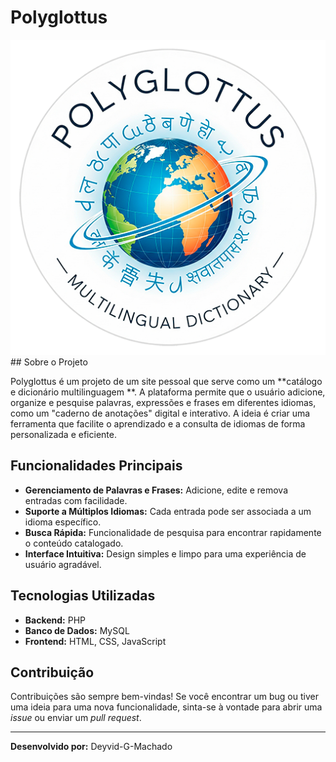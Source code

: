 # Polyglottus

![Logo do Polyglottus](public_html/res/img/logo.png) ## Sobre o Projeto

Polyglottus é um projeto de um site pessoal que serve como um **catálogo e dicionário multilinguagem **. A plataforma permite que o usuário adicione, organize e pesquise palavras, expressões e frases em diferentes idiomas, como um "caderno de anotações" digital e interativo. A ideia é criar uma ferramenta que facilite o aprendizado e a consulta de idiomas de forma personalizada e eficiente.

## Funcionalidades Principais

* **Gerenciamento de Palavras e Frases:** Adicione, edite e remova entradas com facilidade.
* **Suporte a Múltiplos Idiomas:** Cada entrada pode ser associada a um idioma específico.
* **Busca Rápida:** Funcionalidade de pesquisa para encontrar rapidamente o conteúdo catalogado.
* **Interface Intuitiva:** Design simples e limpo para uma experiência de usuário agradável.

## Tecnologias Utilizadas

* **Backend:** PHP
* **Banco de Dados:** MySQL
* **Frontend:** HTML, CSS, JavaScript

## Contribuição

Contribuições são sempre bem-vindas! Se você encontrar um bug ou tiver uma ideia para uma nova funcionalidade, sinta-se à vontade para abrir uma *issue* ou enviar um *pull request*.

---
**Desenvolvido por:** Deyvid-G-Machado
